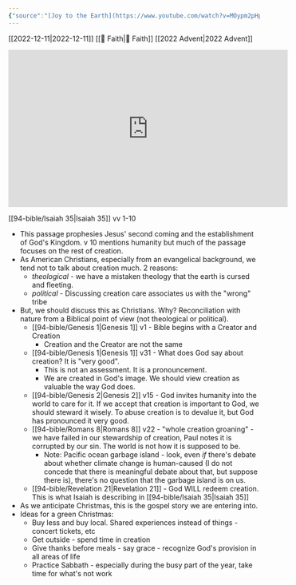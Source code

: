 ```yaml
---
{"source":"[Joy to the Earth](https://www.youtube.com/watch?v=MOypm2pHpoY)","clipped":"2022-12-11","dg-publish":true,"grade":1,"permalink":"/96-articles/2022-12-11-joy-to-the-earth/","dgPassFrontmatter":true}
---
```



[[2022-12-11\|2022-12-11]] [[📘 Faith\|📘 Faith]] [[2022 Advent\|2022 Advent]]

<iframe width="560" height="315" src="https://www.youtube.com/embed/MOypm2pHpoY" title="YouTube video player" frameborder="0" allow="accelerometer; autoplay; clipboard-write; encrypted-media; gyroscope; picture-in-picture" allowfullscreen></iframe>

[[94-bible/Isaiah 35\|Isaiah 35]] vv 1-10

* This passage prophesies Jesus' second coming and the establishment of God's Kingdom. v 10 mentions humanity but much of the passage focuses on the rest of creation.
* As American Christians, especially from an evangelical background, we tend not to talk about creation much. 2 reasons:
    * *theological* - we have a mistaken theology that the earth is cursed and fleeting. 
    * *political* - Discussing creation care associates us with the "wrong" tribe
* But, we should discuss this as Christians. Why? Reconciliation with nature from a Biblical point of view (not theological or political).
    * [[94-bible/Genesis 1\|Genesis 1]] v1 - Bible begins with a Creator and Creation
        * Creation and the Creator are not the same
    * [[94-bible/Genesis 1\|Genesis 1]] v31 - What does God say about creation? It is "very good".
        * This is not an assessment. It is a pronouncement.
        * We are created in God's image. We should view creation as valuable the way God does.
    * [[94-bible/Genesis 2\|Genesis 2]] v15 - God invites humanity into the world to care for it. If we accept that creation is important to God, we should steward it wisely. To abuse creation is to devalue it, but God has pronounced it very good.
    * [[94-bible/Romans 8\|Romans 8]] v22 - "whole creation groaning" - we have failed in our stewardship of creation, Paul notes it is corrupted by our sin. The world is not how it is supposed to be.
        * Note: Pacific ocean garbage island - look, even *if* there's debate about whether climate change is human-caused (I do not concede that there is meaningful debate about that, but suppose there is), there's no question that the garbage island is on us.
    * [[94-bible/Revelation 21\|Revelation 21]] - God WILL redeem creation. This is what Isaiah is describing in [[94-bible/Isaiah 35\|Isaiah 35]]
* As we anticipate Christmas, this is the gospel story we are entering into. 
* Ideas for a green Christmas:
    * Buy less and buy local. Shared experiences instead of things - concert tickets, etc
    * Get outside - spend time in creation
    * Give thanks before meals - say grace - recognize God's provision in all areas of life
    * Practice Sabbath - especially during the busy part of the year, take time for what's not work